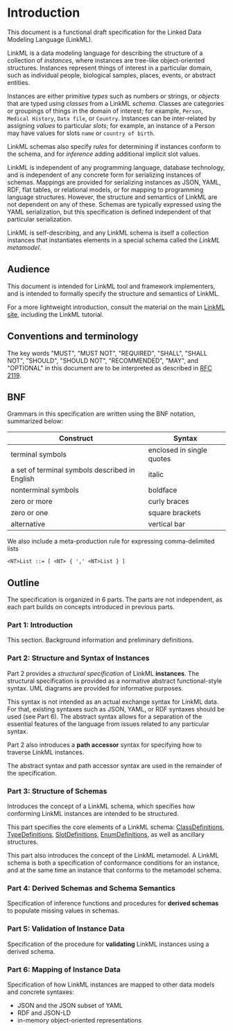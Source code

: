 # Introduction

This document is a functional draft specification for the Linked Data Modeling Language (LinkML).

LinkML is a data modeling language for describing the structure of a collection of *instances*, where instances are tree-like object-oriented structures. Instances represent things of interest in a particular domain, such as individual people, biological samples, places, events, or abstract entities. 

Instances are either primitive *types* such as numbers or strings, or *objects* that are typed using *classes* from a LinkML *schema*. Classes are categories or groupings of things in the domain of interest; for example, `Person`, `Medical History`, `Data file`, or `Country`. Instances can be inter-related by assigning *values* to particular *slots*; for example, an instance of a Person may have values for slots `name` or `country of birth`.

LinkML schemas also specify *rules* for determining if instances conform to the schema, and for *inference* adding additional implicit slot values.

LinkML is independent of any programming language, database technology, and is independent of any concrete form for serializing instances of schemas. Mappings are provided for serializing instances as JSON, YAML, RDF, flat tables, or relational models, or for mapping to programming language structures. However, the structure and semantics of LinkML are not dependent on any of these. Schemas are typically expressed using the YAML serialization, but this specification is defined independent of that particular serialization.

LinkML is self-describing, and any LinkML schema is itself a collection instances that instantiates elements in a special schema called the *LinkML metamodel*.

## Audience

This document is intended for LinkML tool and framework implementers, and is intended to formally specify the structure and semantics of LinkML.

For a more lightweight introduction, consult the material on the main [LinkML site](https://linkml.io),
including the LinkML tutorial.

## Conventions and terminology

The key words "MUST", "MUST NOT", "REQUIRED", "SHALL", "SHALL NOT", "SHOULD", "SHOULD NOT", "RECOMMENDED", "MAY", and "OPTIONAL" in this document are to be interpreted as described in [RFC 2119](https://www.ietf.org/rfc/rfc2119.txt).

## BNF

Grammars in this specification are written using the BNF notation, summarized below:

Construct | Syntax |
|---|---|
terminal symbols | enclosed in single quotes |
a set of terminal symbols described in English | italic |
nonterminal symbols | boldface |
zero or more | curly braces |
zero or one | square brackets |
alternative | vertical bar |

We also include a meta-production rule for expressing comma-delimited lists

```
<NT>List ::= [ <NT> { ',' <NT>List } ]
```

## Outline

The specification is organized in 6 parts. The parts are not independent, as each part builds on concepts introduced in previous parts.

### Part 1: Introduction

This section. Background information and preliminary definitions.

### Part 2: Structure and Syntax of Instances

Part 2 provides a *structural specification* of LinkML **instances**. The structural specification is provided as a normative abstract functional-style syntax. UML diagrams are provided for informative purposes.

This syntax is not intended as an actual exchange syntax for LinkML data. For that, existing syntaxes such as JSON, YAML, or RDF syntaxes should be used (see Part 6). The abstract syntax allows for a separation of the essential features of the language from issues related to any particular syntax.

Part 2 also introduces a **path accessor** syntax for specifying how to traverse LinkML instances.

The abstract syntax and path accessor syntax are used in the remainder of the specification.

### Part 3: Structure of Schemas

Introduces the concept of a LinkML schema, which specifies how conforming LinkML instances are intended to be structured.

This part specifies the core elements of a LinkML schema: [ClassDefinitions](https://w3id.org/linkml/ClassDefinition), [TypeDefinitions](https://w3id.org/linkml/TypeDefinition), [SlotDefinitions](https://w3id.org/linkml/SlotDefinition), [EnumDefinitions](https://w3id.org/linkml/EnumDefinition), as well as ancillary structures.

This part also introduces the concept of the LinkML metamodel. A LinkML schema is both a specification of conformance conditions for an instance, and at the same time an instance that conforms to the metamodel schema.

### Part 4: Derived Schemas and Schema Semantics

Specification of inference functions and procedures for **derived schemas** to populate missing values in schemas.

### Part 5: Validation of Instance Data

Specification of the procedure for **validating** LinkML instances using a derived schema.

### Part 6: Mapping of Instance Data

Specification of how LinkML instances are mapped to other data models and concrete syntaxes:

- JSON and the JSON subset of YAML
- RDF and JSON-LD
- in-memory object-oriented representations
